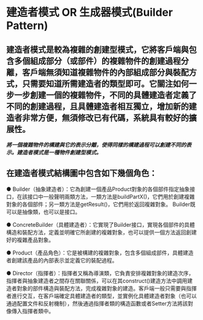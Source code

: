 # 建造者模式 OR 生成器模式(Builder Pattern)

## 建造者模式是較為複雜的創建型模式，它將客戶端與包含多個組成部分（或部件）的複雜物件的創建過程分離，客戶端無須知道複雜物件的內部組成部分與裝配方式，只需要知道所需建造者的類型即可。它關注如何一步一步創建一個的複雜物件，不同的具體建造者定義了不同的創建過程，且具體建造者相互獨立，增加新的建造者非常方便，無須修改已有代碼，系統具有較好的擴展性。

***將一個複雜物件的構建與它的表示分離，使得同樣的構建過程可以創建不同的表示。建造者模式是一種物件創建型模式。***


## 在建造者模式結構圖中包含如下幾個角色：

● Builder（抽象建造者）：它為創建一個產品Product對象的各個部件指定抽象接口，在該接口中一般聲明兩類方法，一類方法是buildPartX()，它們用於創建複雜對象的各個部件；另一類方法是getResult()，它們用於返回複雜對象。 Builder既可以是抽像類，也可以是接口。

● ConcreteBuilder（具體建造者）：它實現了Builder接口，實現各個部件的具體構造和裝配方法，定義並明確它所創建的複雜對象，也可以提供一個方法返回創建好的複雜產品對象。

● Product（產品角色）：它是被構建的複雜對象，包含多個組成部件，具體建造者創建該產品的內部表示並定義它的裝配過程。

● Director（指揮者）：指揮者又稱為導演類，它負責安排複雜對象的建造次序，指揮者與抽象建造者之間存在關聯關係，可以在其construct()建造方法中調用建造者對象的部件構造與裝配方法，完成複雜對象的建造。客戶端一般只需要與指揮者進行交互，在客戶端確定具體建造者的類型，並實例化具體建造者對象（也可以通過配置文件和反射機制），然後通過指揮者類的構造函數或者Setter方法將該對像傳入指揮者類中。
